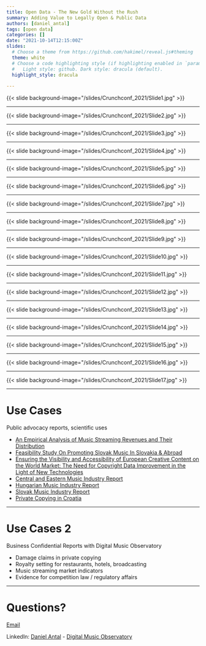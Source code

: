 ```yaml
---
title: Open Data - The New Gold Without the Rush
summary: Adding Value to Legally Open & Public Data
authors: [daniel_antal]
tags: [open data]
categories: []
date: "2021-10-14T12:15:00Z"
slides:
  # Choose a theme from https://github.com/hakimel/reveal.js#theming
  theme: white
  # Choose a code highlighting style (if highlighting enabled in `params.toml`)
  #   Light style: github. Dark style: dracula (default).
  highlight_style: dracula
  
---
```


{{< slide background-image="/slides/Crunchconf_2021/Slide1.jpg" >}}

---

{{< slide background-image="/slides/Crunchconf_2021/Slide2.jpg" >}}

---

{{< slide background-image="/slides/Crunchconf_2021/Slide3.jpg" >}}

---

{{< slide background-image="/slides/Crunchconf_2021/Slide4.jpg" >}}

---

{{< slide background-image="/slides/Crunchconf_2021/Slide5.jpg" >}}


---

{{< slide background-image="/slides/Crunchconf_2021/Slide6.jpg" >}}

---

{{< slide background-image="/slides/Crunchconf_2021/Slide7.jpg" >}}

---

{{< slide background-image="/slides/Crunchconf_2021/Slide8.jpg" >}}

---

{{< slide background-image="/slides/Crunchconf_2021/Slide9.jpg" >}}

---

{{< slide background-image="/slides/Crunchconf_2021/Slide10.jpg" >}}

---

{{< slide background-image="/slides/Crunchconf_2021/Slide11.jpg" >}}

---

{{< slide background-image="/slides/Crunchconf_2021/Slide12.jpg" >}}

---

{{< slide background-image="/slides/Crunchconf_2021/Slide13.jpg" >}}

---

{{< slide background-image="/slides/Crunchconf_2021/Slide14.jpg" >}}

---

{{< slide background-image="/slides/Crunchconf_2021/Slide15.jpg" >}}


---

{{< slide background-image="/slides/Crunchconf_2021/Slide16.jpg" >}}

---

{{< slide background-image="/slides/Crunchconf_2021/Slide17.jpg" >}}

---

# Use Cases

Public advocacy reports, scientific uses

- [An Empirical Analysis of Music Streaming Revenues and Their Distribution](https://music.dataobservatory.eu/publication/mce_empirical_streaming_2021/)
- [Feasibility Study On Promoting Slovak Music In Slovakia & Abroad](https://music.dataobservatory.eu/publication/listen_local_2020/)
- [Ensuring the Visibility and Accessibility of European Creative Content on the World Market: The Need for Copyright Data Improvement in the Light of New Technologies](https://music.dataobservatory.eu/publication/european_visibilitiy_2021/)
- [Central and Eastern Music Industry Report](https://music.dataobservatory.eu/publication/ceereport_2020/)
- [Hungarian Music Industry Report](https://music.dataobservatory.eu/publication/hungary_music_industry_2014/)
- [Slovak Music Industry Report](https://music.dataobservatory.eu/publication/slovak_music_industry_2019/)
- [Private Copying in Croatia](https://music.dataobservatory.eu/publication/private_copying_croatia_2019/)

---

# Use Cases 2 

Business Confidential Reports with Digital Music Observatory

- Damage claims in private copying
- Royalty setting for restaurants, hotels, broadcasting
- Music streaming market indicators
- Evidence for competition law / regulatory affairs


---

# Questions?

[Email](https://reprex.nl/#contact)

LinkedIn: [Daniel Antal](https://www.linkedin.com/in/antaldaniel/) - [Digital Music Observatory](https://www.linkedin.com/company/79286750)


